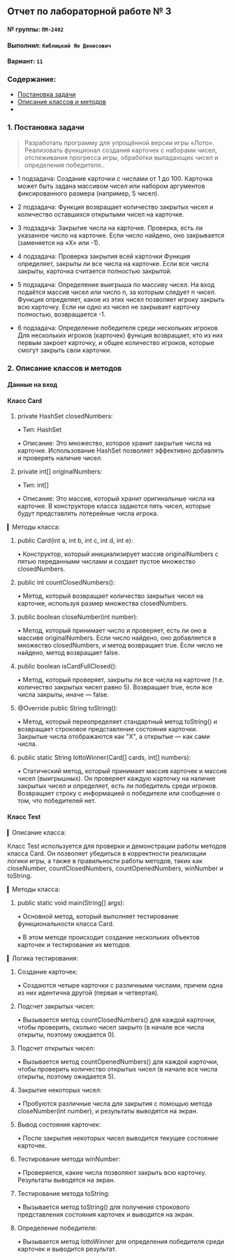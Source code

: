 ## Отчет по лабораторной работе № 3

#### № группы: `ПМ-2402`

#### Выполнил: `Киблицкий Ян Денисович`

#### Вариант: `11`

### Cодержание:

- [Постановка задачи](#1-постановка-задачи)
- [Описание классов и методов](#2-описание-классов-и-методов)
-    


### 1. Постановка задачи

> Разработать программу для упрощённой версии игры «Лото». Реализовать функционал создания карточек с наборами чисел, отслеживания прогресса игры, обработки
выпадающих чисел и определения победителя..

- 1 подзадача:
Создание карточки с числами от 1 до 100. Карточка может быть задана массивом чисел или набором аргументов фиксированного размера (например, 5 чисел).

- 2 подзадача:
Функция возвращает количество закрытых чисел и количество оставшихся открытыми чисел на карточке.

- 3 подзадача:
Закрытие числа на карточке. Проверка, есть ли указанное число на карточке. Если число найдено, оно закрывается (заменяется на «X» или -1).

- 4 подзадача:
Проверка закрытия всей карточки
Функция определяет, закрыты ли все числа на карточке. Если все числа закрыты,
карточка считается полностью закрытой.

- 5 подзадача:
Определение выигрыша по массиву чисел.
На вход подаётся массив чисел или число n, за которым следует n чисел. Функция
определяет, какое из этих чисел позволяет игроку закрыть всю карточку. Если ни
одно из чисел не закрывает карточку полностью, возвращается -1.

- 6 подзадача:
Определение победителя среди нескольких игроков
Для нескольких игроков (карточек) функция возвращает, кто из них первым закроет карточку, и общее количество игроков, которые смогут закрыть свои карточки.

### 2. Описание классов и методов 

#### Данные на вход

#### Класс Card

1. private HashSet<Integer> closedNumbers:

   • Тип: HashSet<Integer>

   • Описание: Это множество, которое хранит закрытые числа на карточке. Использование HashSet позволяет эффективно добавлять и проверять наличие чисел.

2. private int[] originalNumbers:

   • Тип: int[]

   • Описание: Это массив, который хранит оригинальные числа на карточке. В конструкторе класса задаются пять чисел, которые будут представлять лотерейные числа игрока.

▎Методы класса:

1. public Card(int a, int b, int c, int d, int e):

   • Конструктор, который инициализирует массив originalNumbers с пятью переданными числами и создает пустое множество closedNumbers.

2. public int countClosedNumbers():

   • Метод, который возвращает количество закрытых чисел на карточке, используя размер множества closedNumbers.

3. public boolean closeNumber(int number):

   • Метод, который принимает число и проверяет, есть ли оно в массиве originalNumbers. Если число найдено, оно добавляется в множество closedNumbers, и метод возвращает true. Если число не найдено, метод возвращает false.

4. public boolean isCardFullClosed():

   • Метод, который проверяет, закрыты ли все числа на карточке (т.е. количество закрытых чисел равно 5). Возвращает true, если все числа закрыты, иначе — false.

5. @Override public String toString():

   • Метод, который переопределяет стандартный метод toString() и возвращает строковое представление состояния карточки. Закрытые числа отображаются как "X", а открытые — как сами числа.

6. public static String lottoWinner(Card[] cards, int[] numbers):

   • Статический метод, который принимает массив карточек и массив чисел (выигрышных). Он проверяет каждую карточку на наличие закрытых чисел и определяет, есть ли победитель среди игроков. Возвращает строку с информацией о победителе или сообщение о том, что победителей нет.



#### Класс Test

▎Описание класса:

Класс Test используется для проверки и демонстрации работы методов класса Card. Он позволяет убедиться в корректности реализации логики игры, а также в правильности работы методов, таких как closeNumber, countClosedNumbers, countOpenedNumbers, winNumber и toString.

▎Методы класса:

1. public static void main(String[] args):

   • Основной метод, который выполняет тестирование функциональности класса Card.

   • В этом методе происходит создание нескольких объектов карточек и тестирование их методов.

▎Логика тестирования:

1. Создание карточек:

   • Создаются четыре карточки с различными числами, причем одна из них идентична другой (первая и четвертая).

2. Подсчет закрытых чисел:

   • Вызывается метод countClosedNumbers() для каждой карточки, чтобы проверить, сколько чисел закрыто (в начале все числа открыты, поэтому ожидается 0).

3. Подсчет открытых чисел:

   • Вызывается метод countOpenedNumbers() для каждой карточки, чтобы проверить количество открытых чисел (в начале все числа открыты, поэтому ожидается 5).

4. Закрытие некоторых чисел:

   • Пробуются различные числа для закрытия с помощью метода closeNumber(int number), и результаты выводятся на экран.

5. Вывод состояния карточек:

   • После закрытия некоторых чисел выводится текущее состояние карточек.

6. Тестирование метода winNumber:

   • Проверяется, какие числа позволяют закрыть всю карточку. Результаты выводятся на экран.

7. Тестирование метода toString:

   • Вызывается метод toString() для получения строкового представления состояния карточек и выводится на экран.

8. Определение победителя:

   • Вызывается метод lottoWinner для определения победителя среди карточек и выводится результат.



